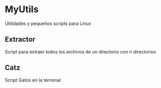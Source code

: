 # MyUtils
Utilidades y pequeños scripts para Linux

## Extractor
Script para extraer todos los archivos de un directorio con n directorios 

## Catz
Script Gatos en la terminal
